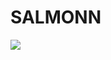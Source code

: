 # SALMONN

<div style='display:flex; gap: 0.25rem; '>
<a href='https://d6aca3377ac807119c.gradio.live'><img src='https://img.shields.io/badge/gradio-Demo-blue'></a>
</div>
